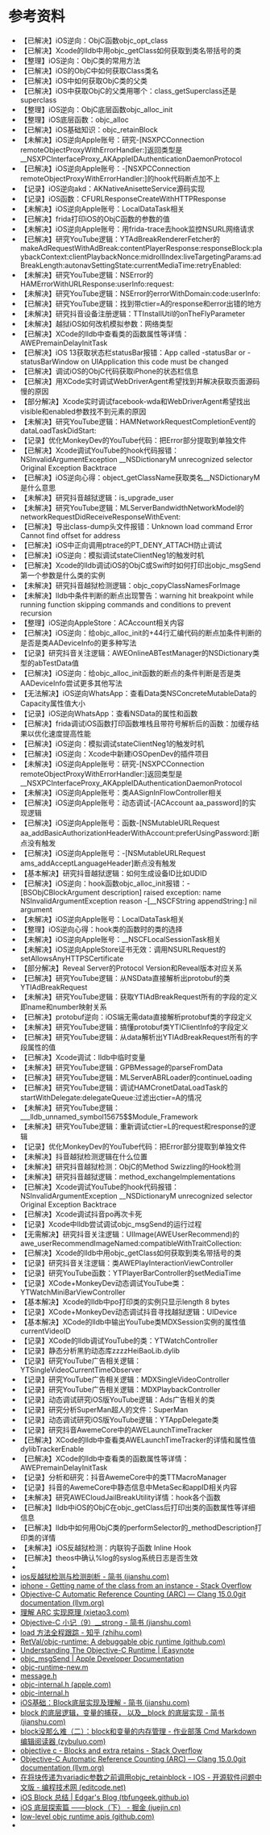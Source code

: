 # 参考资料

* 【已解决】iOS逆向：ObjC函数objc_opt_class
* 【已解决】Xcode的lldb中用objc_getClass如何获取到类名带括号的类
* 【整理】iOS逆向：ObjC类的常用方法
* 【已解决】iOS的ObjC中如何获取Class类名
* 【已解决】iOS中如何获取ObjC类的父类
* 【已解决】iOS中获取ObjC的父类用哪个：class_getSuperclass还是superclass
* 【整理】iOS逆向：ObjC底层函数objc_alloc_init
* 【整理】iOS底层函数：objc_alloc
* 【已解决】iOS基础知识：objc_retainBlock
* 【未解决】iOS逆向Apple账号：研究-[NSXPCConnection remoteObjectProxyWithErrorHandler:]返回类型是__NSXPCInterfaceProxy_AKAppleIDAuthenticationDaemonProtocol
* 【已解决】iOS逆向Apple账号：-[NSXPCConnection remoteObjectProxyWithErrorHandler:]的hook代码断点加不上
* 【记录】iOS逆向akd：AKNativeAnisetteService源码实现
* 【记录】iOS函数：CFURLResponseCreateWithHTTPResponse
* 【未解决】iOS逆向Apple账号：LocalDataTask相关
* 【已解决】frida打印iOS的ObjC函数的参数的值
* 【未解决】iOS逆向Apple账号：用frida-trace去hook监控NSURL网络请求
* 【已解决】研究YouTube逻辑：YTAdBreakRendererFetcher的makeAdRequestWithAdBreak:contentPlayerResponse:responseBlock:playbackContext:clientPlaybackNonce:midrollIndex:liveTargetingParams:adBreakLength:autonavSettingState:currentMediaTime:retryEnabled:
* 【未解决】研究YouTube逻辑：NSError的HAMErrorWithURLResponse:userInfo:request:
* 【未解决】研究YouTube逻辑：NSError的errorWithDomain:code:userInfo:
* 【已解决】研究YouTube逻辑：找到带ctier=A的response和error出错的地方
* 【未解决】研究抖音设备注册逻辑：TTInstallUtil的onTheFlyParameter
* 【未解决】越狱iOS如何改机模拟参数：网络类型
* 【已解决】XCode的lldb中查看类的函数属性等详情：AWEPremainDelayInitTask
* 【已解决】iOS 13获取状态栏statusBar报错：App called -statusBar or -statusBarWindow on UIApplication this code must be changed
* 【已解决】调试iOS的ObjC代码获取iPhone的状态栏信息
* 【已解决】用XCode实时调试WebDriverAgent希望找到并解决获取页面源码慢的原因
* 【部分解决】Xcode实时调试facebook-wda和WebDriverAgent希望找出visible和enabled参数找不到元素的原因
* 【未解决】研究YouTube逻辑：HAMNetworkRequestCompletionEvent的dataLoadTaskDidStart:
* 【记录】优化MonkeyDev的YouTube代码：把Error部分提取到单独文件
* 【已解决】Xcode调试YouTube的hook代码报错：NSInvalidArgumentException __NSDictionaryM unrecognized selector Original Exception Backtrace
* 【已解决】iOS逆向心得：object_getClassName获取类名__NSDictionaryM是什么意思
* 【未解决】研究抖音越狱逻辑：is_upgrade_user
* 【未解决】研究YouTube逻辑：MLServerBandwidthNetworkModel的networkRequestDidReceiveResponseWithEvent:
* 【已解决】导出class-dump头文件报错：Unknown load command Error Cannot find offset for address
* 【已解决】iOS中正向调用ptrace的PT_DENY_ATTACH防止调试
* 【已解决】iOS逆向：模拟调试stateClientNeg1的触发时机
* 【已解决】Xcode的lldb调试iOS的ObjC或Swift时如何打印出objc_msgSend第一个参数是什么类的实例
* 【未解决】研究抖音越狱检测逻辑：objc_copyClassNamesForImage
* 【未解决】lldb中条件判断的断点出现警告：warning hit breakpoint while running function skipping commands and conditions to prevent recursion
* 【整理】iOS逆向AppleStore：ACAccount相关内容
* 【已解决】iOS逆向：给objc_alloc_init的+44行汇编代码的断点加条件判断的是否是类AADeviceInfo的更多种写法
* 【记录】研究抖音关注逻辑：AWEOnlineABTestManager的NSDictionary类型的abTestData值
* 【已解决】iOS逆向：给objc_alloc_init函数的断点的条件判断是否是类AADeviceInfo尝试更多其他写法
* 【无法解决】iOS逆向WhatsApp：查看Data类NSConcreteMutableData的Capacity属性值大小
* 【记录】iOS逆向WhatsApp：查看NSData的属性和函数
* 【已解决】frida调试iOS函数打印函数堆栈且带符号解析后的函数：加缓存结果以优化速度提高性能
* 【已解决】iOS逆向：模拟调试stateClientNeg1的触发时机
* 【已解决】iOS逆向：Xcode中新建iOSOpenDev的插件项目
* 【未解决】iOS逆向Apple账号：研究-[NSXPCConnection remoteObjectProxyWithErrorHandler:]返回类型是__NSXPCInterfaceProxy_AKAppleIDAuthenticationDaemonProtocol
* 【未解决】iOS逆向Apple账号：类AASignInFlowController相关
* 【已解决】iOS逆向Apple账号：动态调试-[ACAccount aa_password]的实现逻辑
* 【已解决】iOS逆向Apple账号：函数-[NSMutableURLRequest aa_addBasicAuthorizationHeaderWithAccount:preferUsingPassword:]断点没有触发
* 【已解决】iOS逆向Apple账号：-[NSMutableURLRequest ams_addAcceptLanguageHeader]断点没有触发
* 【基本解决】研究抖音越狱逻辑：如何生成设备ID比如UDID
* 【已解决】iOS逆向：hook函数objc_alloc_init报错：-[BSObjCBlockArgument description] raised exception: name NSInvalidArgumentException reason -[__NSCFString appendString:]  nil argument
* 【未解决】iOS逆向Apple账号：LocalDataTask相关
* 【整理】iOS逆向心得：hook类的函数时的类的选择
* 【未解决】iOS逆向Apple账号：__NSCFLocalSessionTask相关
* 【未解决】iOS逆向AppleStore证书无效：调用NSURLRequest的setAllowsAnyHTTPSCertificate
* 【部分解决】Reveal Server的Protocol Version和Reveal版本对应关系
* 【已解决】研究YouTube逻辑：从NSData直接解析出protobuf的类YTIAdBreakRequest
* 【未解决】研究YouTube逻辑：获取YTIAdBreakRequest所有的字段的定义即name和number映射关系
* 【已解决】protobuf逆向：iOS端无需data直接解析protobuf类的字段定义
* 【未解决】研究YouTube逻辑：搞懂protobuf类YTIClientInfo的字段定义
* 【已解决】研究YouTube逻辑：从data解析出YTIAdBreakRequest所有的字段属性的值
* 【已解决】Xcode调试：lldb中临时变量
* 【未解决】研究YouTube逻辑：GPBMessage的parseFromData
* 【已解决】研究YouTube逻辑：MLServerABRLoader的continueLoading
* 【已解决】研究YouTube逻辑：调试HAMCronetDataLoadTask的startWithDelegate:delegateQueue:过滤出ctier=A的情况
* 【未解决】研究YouTube逻辑：___lldb_unnamed_symbol15675$$Module_Framework
* 【未解决】研究YouTube逻辑：重新调试ctier=L的request和response的逻辑
* 【记录】优化MonkeyDev的YouTube代码：把Error部分提取到单独文件
* 【未解决】抖音越狱检测逻辑在什么位置
* 【未解决】研究抖音越狱检测：ObjC的Method Swizzling的Hook检测
* 【未解决】研究抖音越狱逻辑：method_exchangeImplementations
* 【已解决】Xcode调试YouTube的hook代码报错：NSInvalidArgumentException __NSDictionaryM unrecognized selector Original Exception Backtrace
* 【已解决】Xcode调试抖音po再次卡死
* 【记录】Xcode中lldb尝试调试objc_msgSend的运行过程
* 【无需解决】研究抖音关注逻辑：UIImage(AWEUserRecommend)的awe_userRecommendImageNamed:compatibleWithTraitCollection:
* 【已解决】Xcode的lldb中用objc_getClass如何获取到类名带括号的类
* 【记录】研究抖音关注逻辑：类AWEPlayInteractionViewController
* 【记录】研究YouTube函数：YTPlayerBarController的setMediaTime
* 【记录】XCode+MonkeyDev动态调试YouTube类：YTWatchMiniBarViewController
* 【基本解决】Xcode的lldb中po打印类的实例只显示length 8 bytes
* 【记录】XCode+MonkeyDev动态调试抖音寻找越狱逻辑：UIDevice
* 【基本解决】XCode的lldb中输出YouTube类MDXSession实例的属性值currentVideoID
* 【记录】XCode的lldb调试YouTube的类：YTWatchController
* 【记录】静态分析黑豹动态库zzzzHeiBaoLib.dylib
* 【记录】研究YouTube广告相关逻辑：YTSingleVideoCurrentTimeObserver
* 【记录】研究YouTube广告相关逻辑：MDXSingleVideoController
* 【记录】研究YouTube广告相关逻辑：MDXPlaybackController
* 【记录】动态调试研究iOS版YouTube逻辑：Ads广告相关的类
* 【记录】研究分析SuperMan超人的文件：SuperMan
* 【记录】动态调试研究iOS版YouTube逻辑：YTAppDelegate类
* 【记录】研究抖音AwemeCore中的AWELaunchTimeTracker
* 【已解决】XCode的lldb中查看类AWELaunchTimeTracker的详情和属性值dylibTrackerEnable
* 【已解决】XCode的lldb中查看类的函数属性等详情：AWEPremainDelayInitTask
* 【记录】分析和研究：抖音AwemeCore中的类TTMacroManager
* 【记录】抖音的AwemeCore中静态信息中MetaSec和appID相关内容
* 【未解决】研究AWECloudJailBreakUtility详情：hook各个函数
* 【已解决】lldb中iOS的ObjC在objc_getClass后打印出类的函数属性等详细信息
* 【已解决】lldb中如何用ObjC类的performSelector的_methodDescription打印类的详情
* 【未解决】iOS反越狱检测：内联钩子函数 Inline Hook
* 【已解决】theos中确认%log的syslog系统日志是否生效
* 
* [ios反越狱检测与检测剖析 - 简书 (jianshu.com)](https://www.jianshu.com/p/65b4929f26ce)
* [iphone - Getting name of the class from an instance - Stack Overflow](https://stackoverflow.com/questions/2217560/getting-name-of-the-class-from-an-instance/76422159#76422159)
* [Objective-C Automatic Reference Counting (ARC) — Clang 15.0.0git documentation (llvm.org)](https://clang.llvm.org/docs/AutomaticReferenceCounting.html#arc-runtime-objc-retain)
* [理解 ARC 实现原理 (xietao3.com)](http://xietao3.com/2019/05/ARC/)
* [Objective-C 小记（9）__strong - 简书 (jianshu.com)](https://www.jianshu.com/p/a4af5c8ee6a3)
* [load 方法全程跟踪 - 知乎 (zhihu.com)](https://zhuanlan.zhihu.com/p/24917588)
* [RetVal/objc-runtime: A debuggable objc runtime (github.com)](https://github.com/RetVal/objc-runtime)
* [Understanding The Objective-C Runtime | iEasynote](https://ieasynote.com/programming/1/9/understanding+the+objective-c+runtime)
* [objc_msgSend | Apple Developer Documentation](https://developer.apple.com/documentation/objectivec/1456712-objc_msgsend)
* [objc-runtime-new.m](https://opensource.apple.com/source/objc4/objc4-437.1/runtime/objc-runtime-new.m.auto.html)
* [message.h](https://opensource.apple.com/source/objc4/objc4-371.1/runtime/message.h)
* [objc-internal.h (apple.com)](https://opensource.apple.com/source/objc4/objc4-756.2/runtime/objc-internal.h.auto.html)
* [objc-internal.h](https://opensource.apple.com/source/objc4/objc4-646/runtime/objc-internal.h)
* [iOS基础：Block底层实现及理解 - 简书 (jianshu.com)](https://www.jianshu.com/p/51b8a81db723)
* [block 的底层逻辑，变量的捕获， 以及__block 的底层实现 - 简书 (jianshu.com)](https://www.jianshu.com/p/d85a084a1976)
* [block没那么难（二）：block和变量的内存管理 - 作业部落 Cmd Markdown 编辑阅读器 (zybuluo.com)](https://www.zybuluo.com/MicroCai/note/57603)
* [objective c - Blocks and extra retains - Stack Overflow](https://stackoverflow.com/questions/20621669/blocks-and-extra-retains)
* [Objective-C Automatic Reference Counting (ARC) — Clang 15.0.0git documentation (llvm.org)](https://clang.llvm.org/docs/AutomaticReferenceCounting.html)
* [在将块传递为variadic参数之前调用objc_retainblock - IOS - 开源软件问题中文版 - 编程技术网 (editcode.net)](https://www.editcode.net/thread-596180-1-1.html)
* [iOS Block 总结 | Edgar's Blog (tbfungeek.github.io)](https://tbfungeek.github.io/2019/07/10/iOS-Block-%E6%80%BB%E7%BB%93/)
* [iOS 底层探索篇 ——block（下） - 掘金 (juejin.cn)](https://juejin.cn/post/7001877985322074126)
* [low-level objc runtime apis (github.com)](https://gist.github.com/TooTallNate/1073294/5d0cd61744358ae53660fbba6e7b301d20a52e3a)
* 